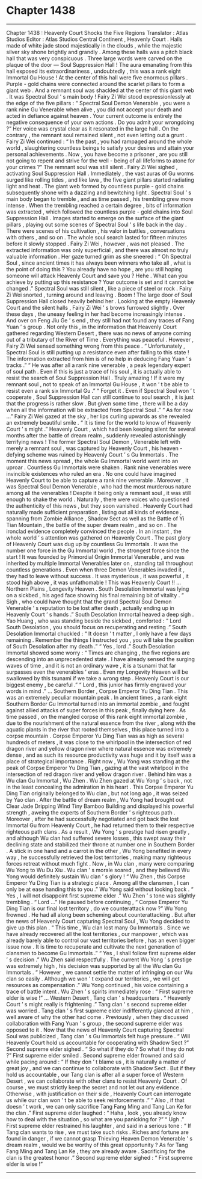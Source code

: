 
# Chapter 1438


---

Chapter 1438 : Heavenly Court Shocks the Five Regions
Translator :
Atlas Studios
Editor :
Atlas Studios
Central Continent , Heavenly Court .
Halls made of white jade stood majestically in the clouds , while the majestic silver sky shone brightly and grandly .
Among these halls was a pitch black hall that was very conspicuous .
Three large words were carved on the plaque of the door — Soul Suppression Hall !
The aura emanating from this hall exposed its extraordinariness , undoubtedly , this was a rank eight Immortal Gu House !
At the center of this hall were five enormous pillars .
Purple - gold chains were connected around the scarlet pillars to form a giant web .
And a remnant soul was shackled at the center of this giant web .
It was Spectral Soul ’ s main body !
Fairy Zi Wei stood expressionlessly at the edge of the five pillars : “ Spectral Soul Demon Venerable , you were a rank nine Gu Venerable when alive , you did not accept your death and acted in defiance against heaven . Your current outcome is entirely the negative consequence of your own actions . Do you admit your wrongdoing ?”
Her voice was crystal clear as it resonated in the large hall .
On the contrary , the remnant soul remained silent , not even letting out a grunt .
Fairy Zi Wei continued : “ In the past , you had rampaged around the whole world , slaughtering countless beings to satisfy your desires and attain your personal achievements . Now , you have become a prisoner , are you still not going to repent and strive for the well - being of all lifeforms to atone for your crimes ?”
The remnant soul was still silent .
Fairy Zi Wei sighed , activating Soul Suppression Hall .
Immediately , the vast auras of Gu worms surged like rolling tides , and like lava , the five giant pillars started radiating light and heat .
The giant web formed by countless purple - gold chains subsequently shone with a dazzling and bewitching light .
Spectral Soul ’ s main body began to tremble , and as time passed , his trembling grew more intense .
When the trembling reached a certain degree , bits of information was extracted , which followed the countless purple - gold chains into Soul Suppression Hall .
Images started to emerge on the surface of the giant pillars , playing out some scenes of Spectral Soul ’ s life back in the day .
There were scenes of his cultivation , his valor in battles , conversations with others , and so on .
The whole soul search lasted for fifteen minutes before it slowly stopped .
Fairy Zi Wei , however , was not pleased . The extracted information was only superficial , and there was almost no truly valuable information .
Her gaze turned grim as she sneered : “ Oh Spectral Soul , since ancient times it has always been winners who take all , what is the point of doing this ? You already have no hope , are you still hoping someone will attack Heavenly Court and save you ? Hehe . What can you achieve by putting up this resistance ? Your outcome is set and it cannot be changed .”
Spectral Soul was still silent , like a piece of steel or rock .
Fairy Zi Wei snorted , turning around and leaving .
Boom !
The large door of Soul Suppression Hall closed heavily behind her .
Looking at the empty Heavenly Court and the silent halls , Fairy Zi Wei ’ s brows furrowed slightly .
Over these days , the uneasy feeling in her had become increasingly intense .
And over on Feng Jiu Ge ’ s end , they still had not found any traces of Fang Yuan ’ s group .
Not only this , in the information that Heavenly Court gathered regarding Western Desert , there was no news of anyone coming out of a tributary of the River of Time .
Everything was peaceful .
However , Fairy Zi Wei sensed something wrong from this peace .
“ Unfortunately , Spectral Soul is still putting up a resistance even after falling to this state ! The information extracted from him is of no help in deducing Fang Yuan ’ s tracks .”
“ He was after all a rank nine venerable , a peak legendary expert of soul path . Even if this is just a trace of his soul , it is actually able to resist the search of Soul Suppression Hall . Truly amazing ! If it were my remnant soul , not to speak of an Immortal Gu House , it won ’ t be able to resist even a rank six Immortal Gu .”
“ Forget it . Even if Spectral Soul won ’ t cooperate , Soul Suppression Hall can still continue to soul search , it is just that the progress is rather slow . But given some time , there will be a day when all the information will be extracted from Spectral Soul .”
“ As for now …”
Fairy Zi Wei gazed at the sky , her lips curling upwards as she revealed an extremely beautiful smile .
“ It is time for the world to know of Heavenly Court ’ s might .”
Heavenly Court , which had been keeping silent for several months after the battle of dream realm , suddenly revealed astonishingly terrifying news !
The former Spectral Soul Demon , Venerable left with merely a remnant soul , was captured by Heavenly Court , his heaven - defying scheme was ruined by Heavenly Court ’ s Gu Immortals .
The moment this news spread , the whole Gu Immortal world went into an uproar .
Countless Gu Immortals were shaken .
Rank nine venerables were invincible existences who ruled an era .
No one could have imagined Heavenly Court to be able to capture a rank nine venerable . Moreover , it was Spectral Soul Demon Venerable , who had the most murderous nature among all the venerables !
Despite it being only a remnant soul , it was still enough to shake the world .
Naturally , there were voices who questioned the authenticity of this news , but they soon vanished .
Heavenly Court had naturally made sufficient preparation , listing out all kinds of evidence , spanning from Zombie Alliance , Shadow Sect as well as the Battle of Yi Tian Mountain , the battle of the super dream realm , and so on .
The ironclad evidence completely convinced the people .
In an instant , the whole world ’ s attention was gathered on Heavenly Court .
The past glory of Heavenly Court was dug up by countless Gu Immortals .
It was the number one force in the Gu Immortal world , the strongest force since the start !
It was founded by Primordial Origin Immortal Venerable , and was inherited by multiple Immortal Venerables later on , standing tall throughout countless generations .
Even when three Demon Venerables invaded it , they had to leave without success .
It was mysterious , it was powerful , it stood high above , it was unfathomable !
This was Heavenly Court !!
…
Northern Plains , Longevity Heaven .
South Desolation Immortal was lying on a sickbed , his aged face showing his final remaining bit of vitality .
“ Sigh , who could have thought that the grand Spectral Soul Demon Venerable ’ s reputation to be lost after death , actually ending up in Heavenly Court ’ s hands .” South Desolation Immortal heaved a deep sigh .
Yao Huang , who was standing beside the sickbed , comforted : “ Lord South Desolation , you should focus on recuperating and resting .”
South Desolation Immortal chuckled : “ It doesn ’ t matter , I only have a few days remaining . Remember the things I instructed you , you will take the position of South Desolation after my death .”
“ Yes , lord .”
South Desolation Immortal showed some worry : “ Times are changing , the five regions are descending into an unprecedented state . I have already sensed the surging waves of time , and it is not an ordinary wave , it is a tsunami that far surpasses even the venerables ’ eras . Even my Longevity Heaven will be swallowed by this tsunami if we take a wrong step . Heavenly Court is our biggest enemy , be careful .”
“ Lord , this junior has firmly engraved your words in mind .”
…
Southern Border , Corpse Emperor Yu Ding Tian .
This was an extremely peculiar mountain peak . In ancient times , a rank eight Southern Border Gu Immortal turned into an immortal zombie , and fought against allied attacks of super forces in this peak , finally dying here . As time passed , on the mangled corpse of this rank eight immortal zombie , due to the nourishment of the natural essence from the river , along with the aquatic plants in the river that rooted themselves , this place turned into a corpse mountain .
Corpse Emperor Yu Ding Tian was as high as several hundreds of meters , it was close to the whirlpool in the intersection of red dragon river and yellow dragon river where natural essence was extremely dense , and as such its resource productivity was huge and it by itself was a place of strategical importance .
Right now , Wu Yong was standing at the peak of Corpse Emperor Yu Ding Tian , gazing at the vast whirlpool in the intersection of red dragon river and yellow dragon river .
Behind him was a Wu clan Gu Immortal , Wu Zhen .
Wu Zhen gazed at Wu Yong ’ s back , not in the least concealing the admiration in his heart .
This Corpse Emperor Yu Ding Tian originally belonged to Wu clan , but not long ago , it was seized by Yao clan . After the battle of dream realm , Wu Yong had brought out Clear Jade Dripping Wind Tiny Bamboo Building and displayed his powerful strength , aweing the experts of Southern Border ’ s righteous path . Moreover , after he had successfully negotiated and got back the lost Immortal Gu from Heavenly Court , he had returned them to their respective righteous path clans .
As a result , Wu Yong ’ s prestige had risen greatly , and although Wu clan had suffered severe losses , this swept away their declining state and stabilized their throne at number one in Southern Border .
A stick in one hand and a carrot in the other , Wu Yong benefited in every way , he successfully retrieved the lost territories , making many righteous forces retreat without much fight .
Now , in Wu clan , many were comparing Wu Yong to Wu Du Xiu . Wu clan ’ s morale soared , and they believed Wu Yong would definitely sustain Wu clan ’ s glory !
“ Wu Zhen , this Corpse Emperor Yu Ding Tian is a strategic place . Among all the clansmen , I can only be at ease handing this to you .” Wu Yong said without looking back .
“ Yes , I will not disappoint first supreme elder .” Wu Zhen ’ s tone was slightly trembling .
“ Lord …” He paused before continuing , “ Corpse Emperor Yu Ding Tian is our final lost territory , do we counterattack now ?”
Wu Yong frowned .
He had all along been scheming about counterattacking .
But after the news of Heavenly Court capturing Spectral Soul , Wu Yong decided to give up this plan .
“ This time , Wu clan lost many Gu Immortals . Since we have already recovered all the lost territories , our manpower , which was already barely able to control our vast territories before , has an even bigger issue now . It is time to recuperate and cultivate the next generation of clansmen to become Gu Immortals .”
“ Yes , I shall follow first supreme elder ’ s decision .” Wu Zhen said respectfully .
The current Wu Yong ’ s prestige was extremely high , his decision was supported by all the Wu clan Gu Immortals .
“ However , we cannot settle the matter of infringing on our Wu clan so easily . Although we won ’ t expand our territories , we will get resources as compensation .” Wu Yong continued , his voice containing a trace of battle intent .
Wu Zhen ’ s spirits immediately rose : “ First supreme elder is wise !”
…
Western Desert , Tang clan ’ s headquarters .
“ Heavenly Court ’ s might really is frightening .” Tang clan ’ s second supreme elder was worried .
Tang clan ’ s first supreme elder indifferently glanced at him , well aware of why the other had come .
Previously , when they discussed collaboration with Fang Yuan ’ s group , the second supreme elder was opposed to it . Now that the news of Heavenly Court capturing Spectral Soul was publicized , Tang clan ’ s Gu Immortals felt huge pressure .
“ Will Heavenly Court hold us accountable for cooperating with Shadow Sect ?” Second supreme elder sighed .
“ So what if they do ? So what if they do not ?” First supreme elder smiled .
Second supreme elder frowned and said while pacing around : “ If they don ’ t blame us , it is naturally a matter of great joy , and we can continue to collaborate with Shadow Sect . But if they hold us accountable , our Tang clan is after all a super force of Western Desert , we can collaborate with other clans to resist Heavenly Court . Of course , we must strictly keep the secret and not let out any evidence . Otherwise , with justification on their side , Heavenly Court can interrogate us while our clan won ’ t be able to seek reinforcements .”
“ Also , if that doesn ’ t work , we can only sacrifice Tang Fang Ming and Tang Lan Ke for the clan .”
First supreme elder laughed : “ Haha , look , you already know how to deal with the situation , so what are you panicking for ?”
“ Ugh .”
First supreme elder restrained his laughter , and said in a serious tone : “ If Tang clan wants to rise , we must take such risks . Riches and fortune are found in danger , if we cannot grasp Thieving Heaven Demon Venerable ’ s dream realm , would we be worthy of this great opportunity ? As for Tang Fang Ming and Tang Lan Ke , they are already aware . Sacrificing for the clan is the greatest honor .”
Second supreme elder sighed : “ First supreme elder is wise !”

---

